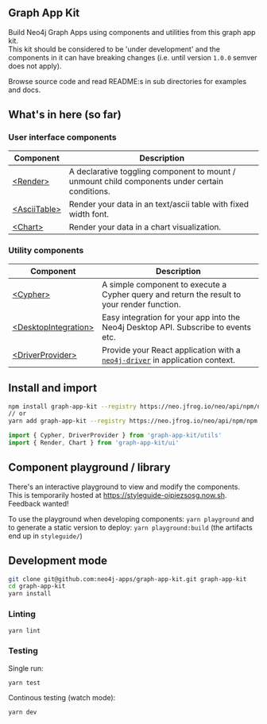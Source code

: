 ## Graph App Kit

Build Neo4j Graph Apps using components and utilities from this graph app kit.  
This kit should be considered to be 'under development' and the components in it can have breaking changes (i.e. until version `1.0.0` semver does not apply).

Browse source code and read README:s in sub directories for examples and docs.

## What's in here (so far)

### User interface components

| Component  | Description  |
|---|---|
| [&lt;Render>](https://github.com/neo4j-apps/graph-app-kit/tree/master/src/ui/Render) | A declarative toggling component to mount / unmount child components under certain conditions.  |
| [&lt;AsciiTable>](https://github.com/neo4j-apps/graph-app-kit/tree/master/src/ui/AsciiTable) | Render your data in an text/ascii table with fixed width font.  |
| [&lt;Chart>](https://github.com/neo4j-apps/graph-app-kit/tree/master/src/ui/Chart) | Render your data in a chart visualization.  |

### Utility components

| Component  | Description  |
|---|---|
| [&lt;Cypher>](https://github.com/neo4j-apps/graph-app-kit/tree/master/src/utils/Cypher)  | A simple component to execute a Cypher query and return the result to your render function.  |
| [&lt;DesktopIntegration>](https://github.com/neo4j-apps/graph-app-kit/tree/master/src/utils/DesktopIntegration) | Easy integration for your app into the Neo4j Desktop API. Subscribe to events etc.  |
| [&lt;DriverProvider>](https://github.com/neo4j-apps/graph-app-kit/tree/master/src/utils/DriverProvider) | Provide your React application with a [`neo4j-driver`](https://github.com/neo4j/neo4j-javascript-driver) in application context. |

## Install and import

```bash
npm install graph-app-kit --registry https://neo.jfrog.io/neo/api/npm/npm
// or
yarn add graph-app-kit --registry https://neo.jfrog.io/neo/api/npm/npm
```

```javascript
import { Cypher, DriverProvider } from 'graph-app-kit/utils'
import { Render, Chart } from 'graph-app-kit/ui'
```

## Component playground / library

There's an interactive playground to view and modify the components.  
This is temporarily hosted at https://styleguide-oipiezsosg.now.sh.  
Feedback wanted!

To use the playground when developing components: `yarn playground` and to generate a static version to deploy: `yarn playground:build` (the artifacts end up in `styleguide/`)

## Development mode

```bash
git clone git@github.com:neo4j-apps/graph-app-kit.git graph-app-kit
cd graph-app-kit
yarn install
```

### Linting

```bash
yarn lint
```

### Testing

Single run:

```
yarn test
```

Continous testing (watch mode):

```bash
yarn dev
```
